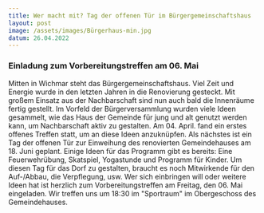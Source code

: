 ```yaml
---
title: Wer macht mit? Tag der offenen Tür im Bürgergemeinschaftshaus
layout: post
image: /assets/images/Bürgerhaus-min.jpg
datum: 26.04.2022
---
```


### Einladung zum Vorbereitungstreffen am 06. Mai
Mitten in Wichmar steht das Bürgergemeinschaftshaus. Viel Zeit und Energie wurde in den letzten Jahren in die Renovierung gesteckt.
Mit großem Einsatz aus der Nachbarschaft sind nun auch bald die Innenräume fertig gestellt.
Im Vorfeld der Bürgerversammlung wurden viele Ideen gesammelt, wie das Haus der Gemeinde für jung und alt genutzt werden kann, um Nachbarschaft aktiv zu gestalten.
Am 04. April. fand ein erstes offenes Treffen statt, um an diese Ideen anzuknüpfen.
Als nächstes ist ein Tag der offenen Tür zur Einweihung des renovierten Gemeindehauses am 18. Juni geplant.
Einige Ideen für das Programm gibt es bereits: Eine Feuerwehrübung, Skatspiel, Yogastunde und Programm für Kinder.
Um diesen Tag für das Dorf zu gestalten, braucht es noch Mitwirkende für den Auf-/Abbau, die Verpflegung, usw.
Wer sich einbringen will oder weitere Ideen hat ist herzlich zum Vorbereitungstreffen am Freitag, den 06. Mai eingeladen.
Wir treffen uns um 18:30 im "Sportraum" im Obergeschoss des Gemeindehauses.
